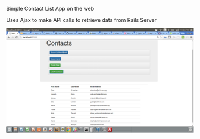 Simple Contact List App on the web 

Uses Ajax to make API calls to retrieve data from Rails Server

![Alt text](/public/images/1.png?raw=true)
